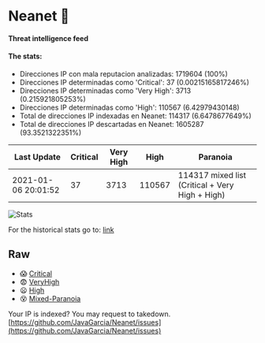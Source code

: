 # Neanet :hocho:
#### Threat intelligence feed
#### The stats:

- Direcciones IP con mala reputacion analizadas: 1719604 (100%)
- Direcciones IP determinadas como 'Critical':  37 (0.00215165817246%)
- Direcciones IP determinadas como 'Very High':  3713 (0.215921805253%)
- Direcciones IP determinadas como 'High':  110567 (6.42979430148)
- Total de direcciones IP indexadas en Neanet:  114317 (6.6478677649%)
- Total de direcciones IP descartadas en Neanet:  1605287 (93.3521322351%)

| Last Update | Critical | Very High | High | Paranoia |
| --- | --- | --- | --- | --- |
| 2021-01-06 20:01:52 | 37 | 3713 | 110567 | 114317 mixed list (Critical + Very High + High)|

![Stats](https://docs.google.com/spreadsheets/d/e/2PACX-1vSnaNMIXVabIpDJjufMlzH7poXnshF3mgd8Is1g9ytUEzVsP5my4Trn8f-xkoLLQ38xpL3HtmUexLo6/pubchart?oid=501124687&format=image)

For the historical stats go to: [link](/stats.csv)
## Raw
- :scream: [Critical](https://raw.githubusercontent.com/JavaGarcia/Neanet/master/blacklists/neanet_critical.txt)
- :fearful: [VeryHigh](https://raw.githubusercontent.com/JavaGarcia/Neanet/master/blacklists/neanet_veryHigh.txtt)
- :frowning: [High](https://raw.githubusercontent.com/JavaGarcia/Neanet/master/blacklists/neanet_high.txt)
- :dizzy_face: [Mixed-Paranoia](https://raw.githubusercontent.com/JavaGarcia/Neanet/master/blacklists/neanet_all.txt)


Your IP is indexed? You may request to takedown. [https://github.com/JavaGarcia/Neanet/issues](https://github.com/JavaGarcia/Neanet/issues)










































































































































































































































































































































































































































































































































































































































































































































































































































































































































































































































































































































































































































































































































































































































































































































































































































































































































































































































































































































































































































































































































































































































































































































































































































































































































































































































































































































































































































































































































































































































































































































































































































































































































































































































